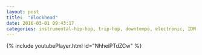 ```yaml
---
layout: post
title:  "Blockhead"
date: 2016-03-01 09:43:17
categories: instrumental-hip-hop, trip-hop, downtempo, electronic, IDM
---
```

{% include youtubePlayer.html id="NhheiPTdZCw" %} 
